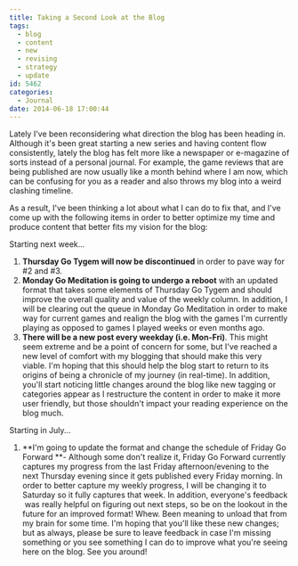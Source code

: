 ```yaml
---
title: Taking a Second Look at the Blog
tags:
  - blog
  - content
  - new
  - revising
  - strategy
  - update
id: 5462
categories:
  - Journal
date: 2014-06-18 17:00:44
---
```


Lately I've been reconsidering what direction the blog has been heading in. Although it's been great starting a new series and having content flow consistently, lately the blog has felt more like a newspaper or e-magazine of sorts instead of a personal journal. For example, the game reviews that are being published are now usually like a month behind where I am now, which can be confusing for you as a reader and also throws my blog into a weird clashing timeline.

As a result, I've been thinking a lot about what I can do to fix that, and I've come up with the following items in order to better optimize my time and produce content that better fits my vision for the blog:

Starting next week...

1.  **Thursday Go Tygem will now be discontinued** in order to pave way for #2 and #3.
2.  **Monday Go Meditation is going to undergo a reboot** with an updated format that takes some elements of Thursday Go Tygem and should improve the overall quality and value of the weekly column. In addition, I will be clearing out the queue in Monday Go Meditation in order to make way for current games and realign the blog with the games I'm currently playing as opposed to games I played weeks or even months ago.
3.  **There will be a new post every weekday (i.e. Mon-Fri)**. This might seem extreme and be a point of concern for some, but I've reached a new level of comfort with my blogging that should make this very viable. I'm hoping that this should help the blog start to return to its origins of being a chronicle of my journey (in real-time).
In addition, you'll start noticing little changes around the blog like new tagging or categories appear as I restructure the content in order to make it more user friendly, but those shouldn't impact your reading experience on the blog much.

Starting in July...

1.  **I'm going to update the format and change the schedule of Friday Go Forward **- Although some don't realize it, Friday Go Forward currently captures my progress from the last Friday afternoon/evening to the next Thursday evening since it gets published every Friday morning. In order to better capture my weekly progress, I will be changing it to Saturday so it fully captures that week. In addition, everyone's feedback  was really helpful on figuring out next steps, so be on the lookout in the future for an improved format!
Whew. Been meaning to unload that from my brain for some time. I'm hoping that you'll like these new changes; but as always, please be sure to leave feedback in case I'm missing something or you see something I can do to improve what you're seeing here on the blog. See you around!